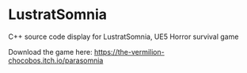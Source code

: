 # LustratSomnia
C++ source code display for LustratSomnia, UE5 Horror survival game

Download the game here: https://the-vermilion-chocobos.itch.io/parasomnia
